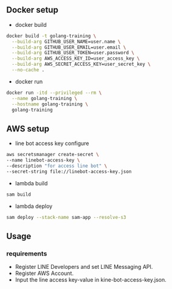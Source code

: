 ## Docker setup
- docker build

``` bash
docker build -t golang-training \
  --build-arg GITHUB_USER_NAME=user.name \
  --build-arg GITHUB_USER_EMAIL=user.email \
  --build-arg GITHUB_USER_TOKEN=user.password \
  --build-arg AWS_ACCESS_KEY_ID=user_access_key \
  --build-arg AWS_SECRET_ACCESS_KEY=user_secret_key \
  --no-cache .
```

- docker run

``` bash
docker run -itd --privileged --rm \
  --name golang-training \
  --hostname golang-training \
  golang-training
```

## AWS setup
- line bot access key configure
``` bash
aws secretsmanager create-secret \
--name linebot-access-key \
--description "for access line bot" \
--secret-string file://linebot-access-key.json
```

- lambda build

``` bash
sam build
```

- lambda deploy

``` bash
sam deploy --stack-name sam-app --resolve-s3
```

## Usage

### requirements
* Register LINE Developers and set LINE Messaging API.
* Register AWS Account.
* Input the line access key-value in kine-bot-access-key.json.